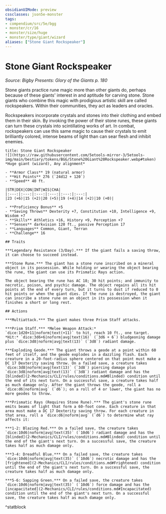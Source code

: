 ```yaml
---
obsidianUIMode: preview
cssclasses: json5e-monster
tags:
- compendium/src/5e/bgg
- monster/cr/16
- monster/size/huge
- monster/type/giant/wizard
aliases: ["Stone Giant Rockspeaker"]
---
```

# Stone Giant Rockspeaker
*Source: Bigby Presents: Glory of the Giants p. 180*  

Stone giants practice rune magic more than other giants do, perhaps because of these giants' interest in and aptitude for carving stone. Stone giants who combine this magic with prodigious artistic skill are called rockspeakers. Within their communities, they act as leaders and oracles.

Rockspeakers incorporate crystals and stones into their clothing and embed them in their skin. By invoking the power of their stone runes, these giants can turn these crystals into scintillating works of art. In combat, rockspeakers can use this same magic to cause their crystals to emit brilliantly colored, intense beams of light than can sear flesh and inhibit enemies.

```ad-statblock
title: Stone Giant Rockspeaker
![](https://raw.githubusercontent.com/5etools-mirror-3/5etools-img/main/bestiary/tokens/BGG/Stone%20Giant%20Rockspeaker.webp#token)
*Huge giant (wizard), Any alignment*

- **Armor Class** 19 (natural armor)
- **Hit Points** 276 (`24d12 + 120`)
- **Speed** 40 ft.

|STR|DEX|CON|INT|WIS|CHA|
|:---:|:---:|:---:|:---:|:---:|:---:|
|23 (+6)|15 (+2)|20 (+5)|19 (+4)|14 (+2)|10 (+0)|

- **Proficiency Bonus** +5
- **Saving Throws** Dexterity +7, Constitution +10, Intelligence +9, Wisdom +7
- **Skills** Athletics +16, History +9, Perception +7
- **Senses** darkvision 120 ft., passive Perception 17
- **Languages** Common, Giant, Terran
- **Challenge** 16

## Traits

***Legendary Resistance (3/Day).*** If the giant fails a saving throw, it can choose to succeed instead.

***Stone Rune.*** The giant has a stone rune inscribed on a mineral object in its possession. While holding or wearing the object bearing the rune, the giant can use its Prismatic Rays action.

The object bearing the rune has AC 18; 30 hit points; and immunity to necrotic, poison, and psychic damage. The object regains all its hit points at the end of every turn, but it turns to dust if reduced to 0 hit points or when the giant dies. If the rune is destroyed, the giant can inscribe a stone rune on an object in its possession when it finishes a short or long rest.

## Actions

***Multiattack.*** The giant makes three Prism Staff attacks.

***Prism Staff.*** *Melee Weapon Attack:* `dice:1d20+11|noform|text(+11)` to hit, reach 10 ft., one target. *Hit:* `dice:3d6+6|noform|avg|text(16)` (`3d6 + 6`) bludgeoning damage plus `dice:3d8|noform|avg|text(13)` (`3d8`) radiant damage.

***Exploding Geode.*** The giant throws a geode at a point within 60 feet of itself, and the geode explodes in a dazzling flash. Each creature in a 20-foot-radius sphere centered on that point must make a DC 17 Dexterity saving throw. On a failed save, a creature takes `dice:3d8|noform|avg|text(13)` (`3d8`) piercing damage plus `dice:3d8|noform|avg|text(13)` (`3d8`) radiant damage and has the [blinded](2-Mechanics/CLI/rules/conditions.md#Blinded) condition until the end of its next turn. On a successful save, a creature takes half as much damage only. After the giant throws the geode, roll a `dice:d6|noform|avg` (`d6`); on a roll of 4 or lower, the giant has no more geodes to throw.

***Prismatic Rays (Requires Stone Rune).*** The giant's stone rune emits beams of light that form a 60-foot cone. Each creature in that area must make a DC 17 Dexterity saving throw. For each creature in that area, roll a `dice:d6|noform|avg` (`d6`) to determine what ray affects it:

***1-2: Blazing Red.*** On a failed save, the creature takes `dice:10d6|noform|avg|text(35)` (`10d6`) radiant damage and has the [blinded](2-Mechanics/CLI/rules/conditions.md#Blinded) condition until the end of the giant's next turn. On a successful save, the creature takes half as much damage only.

***3-4: Dreadful Blue.*** On a failed save, the creature takes `dice:10d6|noform|avg|text(35)` (`10d6`) necrotic damage and has the [frightened](2-Mechanics/CLI/rules/conditions.md#Frightened) condition until the end of the giant's next turn. On a successful save, the creature takes half as much damage only.

***5-6: Sapping Green.*** On a failed save, the creature takes `dice:10d6|noform|avg|text(35)` (`10d6`) force damage and has the [incapacitated](2-Mechanics/CLI/rules/conditions.md#Incapacitated) condition until the end of the giant's next turn. On a successful save, the creature takes half as much damage only.
```
^statblock